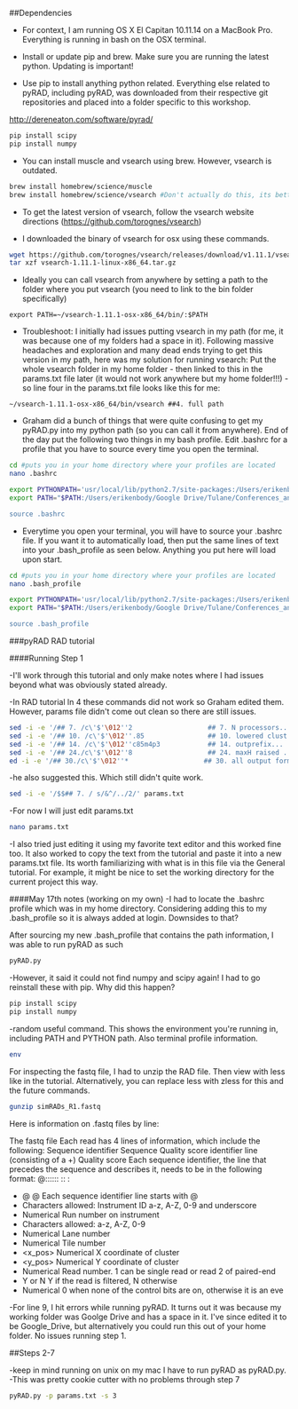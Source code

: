 ##Dependencies

* For context, I am running OS X El Capitan 10.11.14 on a MacBook Pro. Everything is running in bash on the OSX terminal. 

* Install or update pip and brew. Make sure you are running the latest python. Updating is important!

* Use pip to install anything python related. Everything else related to pyRAD, including pyRAD, was downloaded from their respective git repositories and placed into a folder specific to this workshop.

http://dereneaton.com/software/pyrad/

```bash
pip install scipy 
pip install numpy
```

* You can install muscle and vsearch using brew. However, vsearch is outdated.

```bash
brew install homebrew/science/muscle
brew install homebrew/science/vsearch #Don't actually do this, its better to follow my directions below
```

* To get the latest version of vsearch, follow the vsearch website directions (https://github.com/torognes/vsearch)

* I downloaded the binary of vsearch for osx using these commands.
```bash
wget https://github.com/torognes/vsearch/releases/download/v1.11.1/vsearch-1.11.1-linux-x86_64.tar.gz
tar xzf vsearch-1.11.1-linux-x86_64.tar.gz
```

* Ideally you can call vsearch from anywhere by setting a path to the folder where you put vsearch (you need to link to the bin folder specifically)

```
export PATH=~/vsearch-1.11.1-osx-x86_64/bin/:$PATH
```

* Troubleshoot: I initially had issues putting vsearch in my path (for me, it was because one of my folders had a space in it). Following massive headaches and exploration and many dead ends trying to get this version in my path, here was my solution for running vsearch: Put the whole vsearch folder in my home folder - then linked to this in the params.txt file later (it would not work anywhere but my home folder!!!) - so line four in the params.txt file looks like this for me:
```
~/vsearch-1.11.1-osx-x86_64/bin/vsearch ##4. full path
```



* Graham did a bunch of things that were quite confusing to get my pyRAD.py into my python path (so you can call it from anywhere). End of the day put the following two things in my bash profile. Edit .bashrc for a profile that you have to source every time you open the terminal. 

```bash
cd #puts you in your home directory where your profiles are located
nano .bashrc

export PYTHONPATH='usr/local/lib/python2.7/site-packages:/Users/erikenbody/Google Drive/Tulane/Conferences_and_Workshops/Tulane_Summer_Genomics_Workgroup/pyrad/pyrad'
export PATH="$PATH:/Users/erikenbody/Google Drive/Tulane/Conferences_and_Workshops/Tulane_Summer_Genomics_Workgroup/pyrad/pyrad">'

source .bashrc
```

* Everytime you open your terminal, you will have to source your .bashrc file. If you want it to automatically load, then put the same lines of text into your .bash_profile as seen below. Anything you put here will load upon start. 

```bash
cd #puts you in your home directory where your profiles are located
nano .bash_profile

export PYTHONPATH='usr/local/lib/python2.7/site-packages:/Users/erikenbody/Google Drive/Tulane/Conferences_and_Workshops/Tulane_Summer_Genomics_Workgroup/pyrad/pyrad'
export PATH="$PATH:/Users/erikenbody/Google Drive/Tulane/Conferences_and_Workshops/Tulane_Summer_Genomics_Workgroup/pyrad/pyrad">'

source .bash_profile
```

###pyRAD RAD tutorial

####Running Step 1

-I'll work through this tutorial and only make notes where I had issues beyond what was obviously stated already.

-In RAD tutorial ln 4 these commands did not work so Graham edited them. However, params file didn't come out clean so there are still issues.

```bash
sed -i -e '/## 7. /c\'$'\012''2                   ## 7. N processors... ' params.txt
sed -i -e '/## 10. /c\'$'\012''.85                ## 10. lowered clust thresh... ' params.txt
sed -i -e '/## 14. /c\'$'\012''c85m4p3            ## 14. outprefix... ' params.txt
sed -i -e '/## 24./c\'$'\012''8                   ## 24. maxH raised ... ' params.txt
ed -i -e '/## 30./c\'$'\012''*                   ## 30. all output formats... ' params.txt
```

-he also suggested this. Which still didn't quite work.

```bash
sed -i -e '/$$## 7. / s/&^/../2/' params.txt

```

-For now I will just edit params.txt

```bash
nano params.txt
```

-I also tried just editing it using my favorite text editor and this worked fine too. It also worked to copy the text from the tutorial and paste it into a new params.txt file. Its worth familiarizing with what is in this file via the General tutorial. For example, it might be nice to set the working directory for the current project this way. 

####May 17th notes (working on my own)
-I had to locate the .bashrc profile which was in my home directory. Considering adding this to my .bash_profile so it is 
always added at login. Downsides to that?

After sourcing my new .bash_profile that contains the path information, I was able to run pyRAD as such

```bash
pyRAD.py
```

-However, it said it could not find numpy and scipy again! I had to go reinstall these with pip. Why did this happen?
```bash
pip install scipy
pip install numpy
```

-random useful command. This shows the environment you're running in, including PATH and PYTHON path. Also terminal profile information.
```bash
env
```

For inspecting the fastq file, I had to unzip the RAD file. Then view with less like in the tutorial. Alternatively, you can replace less with zless for this and the future commands. 
```bash
gunzip simRADs_R1.fastq
```
Here is information on .fastq files by line:

The fastq file
Each read has 4 lines of information, which include the following:
Sequence identifier
Sequence
Quality score identifier line (consisting of a +) Quality score
Each sequence identifier, the line that precedes the sequence and describes it, needs to be in the following format:
@<instrument>:<run number>:<flowcell ID>:<lane>:<tile>:<x- pos>:<y-pos> <read>:<is filtered>: <control number>:<index sequence>
* @ @ Each sequence identifier line starts with @
* <instrument> Characters allowed: Instrument ID a-z, A-Z, 0-9 and underscore
* <run number> Numerical Run number on instrument
* <flowcell ID> Characters allowed: a-z, A-Z, 0-9
* <lane> Numerical Lane number
* <tile> Numerical Tile number
* <x_pos> Numerical X coordinate of cluster
* <y_pos> Numerical Y coordinate of cluster
* <read> Numerical Read number. 1 can be single read or read 2 of paired-end
* <is filtered> Y or N Y if the read is filtered, N otherwise
* <control number> Numerical 0 when none of the control bits are on, otherwise it is an eve


-For line 9, I hit errors while running pyRAD. It turns out it was because my working folder was Goolge Drive and has a space in it. I've since edited it to be Google_Drive, but alternatively you could run this out of your home folder. No issues running step 1.

##Steps 2-7

-keep in mind running on unix on my mac I have to run pyRAD as pyRAD.py. 
-This was pretty cookie cutter with no problems through step 7

```bash
pyRAD.py -p params.txt -s 3
```

